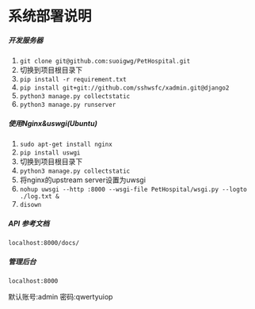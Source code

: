 # 系统部署说明

##### 开发服务器

1. `git clone git@github.com:suoigwg/PetHospital.git`
2. 切换到项目根目录下
3. `pip install -r requirement.txt`
4. `pip install git+git://github.com/sshwsfc/xadmin.git@django2`
5. `python3 manage.py collectstatic`
6. `python3 manage.py runserver`




##### 使用Nginx&uswgi(Ubuntu)

1. `sudo apt-get install nginx`
2. `pip install uswgi`
3. 切换到项目根目录下
4. `python3 manage.py collectstatic`
5. 将nginx的upstream server设置为uwsgi
6. `nohup uwsgi --http :8000 --wsgi-file PetHospital/wsgi.py --logto ./log.txt &`
7. `disown`



##### API 参考文档

`localhost:8000/docs/`



##### 管理后台

`localhost:8000`

默认账号:admin 密码:qwertyuiop